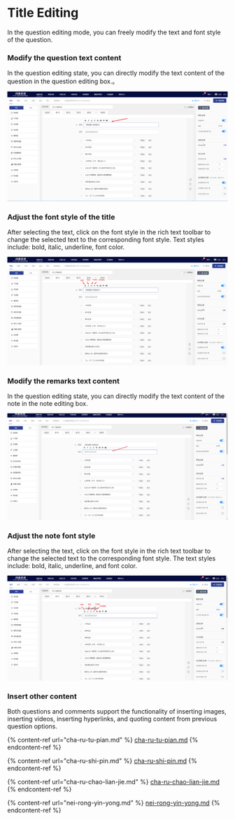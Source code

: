 # Title Editing

In the question editing mode, you can freely modify the text and font style of the question.

### Modify the question text content

In the question editing state, you can directly modify the text content of the question in the question editing box.。

![Modify the question text content](../../../.gitbook/assets/Snipaste_2023-10-08_10-12-02.png)

### Adjust the font style of the title

After selecting the text, click on the font style in the rich text toolbar to change the selected text to the corresponding font style. Text styles include: bold, italic, underline, font color.

![Adjust font style](../../../.gitbook/assets/Snipaste_2023-10-08_10-15-07.png)

### Modify the remarks text content

In the question editing state, you can directly modify the text content of the note in the note editing box.

![Modify the remarks text content](../../../.gitbook/assets/Snipaste_2023-10-08_10-16-20.png)

### Adjust the note font style

After selecting the text, click on the font style in the rich text toolbar to change the selected text to the corresponding font style. The text styles include: bold, italic, underline, and font color.

![Adjust the note font style](../../../.gitbook/assets/Snipaste_2023-10-08_10-18-41.png)

### Insert other content

Both questions and comments support the functionality of inserting images, inserting videos, inserting hyperlinks, and quoting content from previous question options.

{% content-ref url="cha-ru-tu-pian.md" %}
[cha-ru-tu-pian.md](cha-ru-tu-pian.md)
{% endcontent-ref %}

{% content-ref url="cha-ru-shi-pin.md" %}
[cha-ru-shi-pin.md](cha-ru-shi-pin.md)
{% endcontent-ref %}

{% content-ref url="cha-ru-chao-lian-jie.md" %}
[cha-ru-chao-lian-jie.md](cha-ru-chao-lian-jie.md)
{% endcontent-ref %}

{% content-ref url="nei-rong-yin-yong.md" %}
[nei-rong-yin-yong.md](nei-rong-yin-yong.md)
{% endcontent-ref %}
